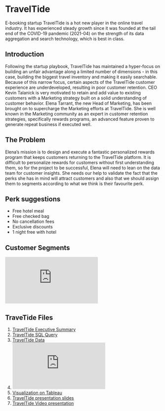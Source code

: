 # TravelTide
E-booking startup TravelTide is a hot new player in the online travel industry. It has experienced steady growth since it was founded at the tail end of the COVID-19 pandemic (2021-04) on the strength of its data aggregation and search technology, which is best in class.
## Introduction
Following the startup playbook, TravelTide has maintained a hyper-focus on building an unfair advantage along a limited number of dimensions - in this case, building the biggest travel inventory and making it easily searchable. Because of this narrow focus, certain aspects of the TravelTide customer experience are underdeveloped, resulting in poor customer retention. CEO Kevin Talanick is very motivated to retain and add value to existing customers with a Marketing strategy built on a solid understanding of customer behavior.
Elena Tarrant, the new Head of Marketing, has been brought on to supercharge the Marketing efforts at TravelTide. She is well known in the Marketing community as an expert in customer retention strategies, specifically rewards programs, an advanced feature proven to generate repeat business if executed well. 
## The Problem
Elena’s mission is to design and execute a fantastic personalized rewards program that keeps customers returning to the TravelTide platform. It is difficult to personalize rewards for customers without first understanding them, so for the project to be successful, Elena will need to lean on the data team for customer insights. She needs our help to validate the fact that the perks she has in mind will attract customers and also that we should assign them to segments according to what we think is their favourite perk.
## Perk suggestions
- Free hotel meal
- Free checked bag
- No cancellation fees
- Exclusive discounts
- 1 night free with hotel
## Customer Segments
![TravelTide customer segments](https://github.com/alindacode/TravelTide/blob/main/TravelTide_customer_segmentation.pdf)

## TraveTide Files
1. [TravelTide Executive Summary](https://github.com/alindacode/TravelTide/blob/main/TravelTide%20Executive%20summary.pdf)
2. [TravelTide SQL Query](https://github.com/alindacode/TravelTide/blob/main/TravelTide_Dorothy_Alinda_SQL_Query.pdf)
3. [TravelTide Data](https://github.com/alindacode/TravelTide/blob/main/TravelTide_final_data_Dorothy_Alinda.csv)
4. ![Customer Segmentation](https://github.com/alindacode/TravelTide/blob/main/TravelTide_customer_segmentation.pdf)
5. [Visualization on Tableau](https://public.tableau.com/app/profile/dorothy.alinda/viz/TravelTideMasteryproject/Dashboard1) 
6. [TravelTide presentation slides](https://docs.google.com/presentation/d/1OlcZB4M-x3FQI5QXDSEsMwpU6SVkw2wJxG6LDx5xy2s/edit?usp=sharing) 
7. [TravelTide Video presentation](https://www.loom.com/share/12e266e9a73941c5abb86fd92ef1aa36?sid=5eec7ee4-80bd-4981-88bd-cc1215ef6aee) 

